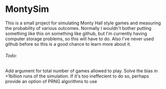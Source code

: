 # MontySim

This is a small project for simulating Monty Hall style games and measuring the probability of various outcomes.
Normally I wouldn't bother putting something like this on something like github, but I'm currently having computer storage problems, so this will have to do. Also I've never used github before so this is a good chance to learn more about it.


###### Todo:
Add argument for total number of games allowed to play.
Solve the bias in +1billion runs of the simulation. If it's too ineffecient to do so, perhaps provide an option of PRNG algorithms to use
